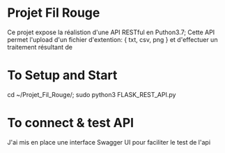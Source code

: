 # Projet Fil Rouge
Ce projet expose la réalistion d'une API RESTful en Puthon3.7;
Cette API permet l'upload d'un fichier d'extention: { txt, csv, png } et d'effectuer un traitement résultant de 
# To Setup and Start
cd ~/Projet_Fil_Rouge/;
sudo python3 FLASK_REST_API.py
# To connect & test API
J'ai mis en place une interface Swagger UI pour faciliter le test de l'api
   
   
  

